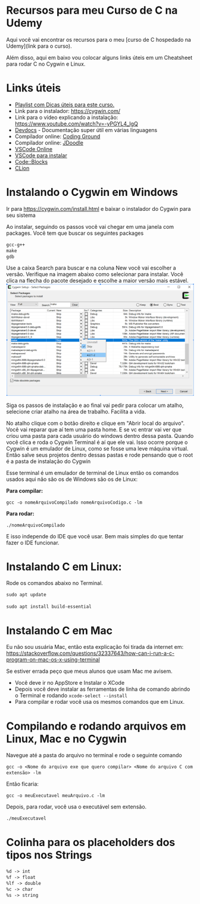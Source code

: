 # Recursos para meu Curso de C na Udemy
Aqui você vai encontrar os recursos para o meu [curso de C hospedado na Udemy](link para o curso).

Além disso, aqui em baixo vou colocar alguns links úteis em um Cheatsheet para rodar C no Cygwin e Linux.

# Links úteis
- [Playlist com Dicas úteis para este curso.](https://www.youtube.com/watch?v=-yPGYL4_IgQ&list=PLhx-V5qg9T6QkiLCLkzaReh0J_9geSe7m) 
- Link para o instalador: https://cygwin.com/
- Link para o vídeo explicando a instalação: https://www.youtube.com/watch?v=-yPGYL4_IgQ 
- [Devdocs](https://devdocs.io/) - Documentação super útil em várias linguagens
- Compilador online: [Coding Ground](https://www.tutorialspoint.com/online_c_compiler.php)
- Compilador online: [JDoodle](https://www.jdoodle.com/c-online-compiler/)
- [VSCode Online](https://vscode.dev/)
- [VSCode para instalar](https://code.visualstudio.com/download)
- [Code::Blocks](https://www.codeblocks.org/)
- [CLion](https://www.jetbrains.com/clion/)

# Instalando o Cygwin em Windows

Ir para https://cygwin.com/install.html e baixar o instalador do Cygwin para seu sistema

Ao instalar, seguindo os passos você vai chegar em uma janela com packages. Você tem que buscar os seguintes packages


```
gcc-g++
make
gdb
```

Use a caixa Search para buscar e na coluna New você vai escolher a versão. Verifique na imagem abaixo como selecionar para instalar. Você clica na flecha do pacote desejado e escolhe a maior versão mais estável.
![](cgwin.png)

Siga os passos de instalação e ao final vai pedir para colocar um atalho, selecione criar atalho na área de trabalho. Facilita a vida.

No atalho clique com o botão direito e clique em "Abrir local do arquivo". Você vai reparar que aí tem uma pasta home. E se vc entrar vai ver que criou uma pasta para cada usuário do windows dentro dessa pasta. Quando você clica e roda o Cygwin Terminal é aí que ele vai. Isso ocorre porque o Cygwin é um emulador de Linux, como se fosse uma leve máquina virtual. Então salve seus projetos dentro dessas pastas e rode pensando que o root é a pasta de instalação do Cygwin

Esse terminal é um emulador de terminal de Linux então os comandos usados aqui não são os de Windows são os de Linux:


**Para compilar:** 
```
gcc -o nomeArquivoCompilado nomeArquivoCodigo.c -lm
```
**Para rodar:** 
```
./nomeArquivoCompilado
```

E isso independe do IDE que você usar. Bem mais simples do que tentar fazer o IDE funcionar.



# Instalando C em Linux:

Rode os comandos abaixo no Terminal.

```
sudo apt update

sudo apt install build-essential
```

# Instalando C em Mac
Eu não sou usuária Mac, então esta explicação foi tirada da internet em: https://stackoverflow.com/questions/32337643/how-can-i-run-a-c-program-on-mac-os-x-using-terminal

Se estiver errada peço que meus alunos que usam Mac me avisem.

- Você deve ir no AppStore e Instalar o XCode
- Depois você deve instalar as ferramentas de linha de comando abrindo o Terminal e rodando ```xcode-select --install```
- Para compilar e rodar você usa os mesmos comandos que em Linux.

# Compilando e rodando arquivos em Linux, Mac e no Cygwin
Navegue até a pasta do arquivo no terminal e rode o seguinte comando 

```
gcc -o <Nome do arquivo exe que quero compilar> <Nome do arquivo C com extensão> -lm
```

Então ficaria:
```
gcc -o meuExecutavel meuArquivo.c -lm
```

Depois, para rodar, você usa o executável sem extensão.

```
./meuExecutavel
```

# Colinha para os placeholders dos tipos nos Strings

```
%d -> int
%f -> float
%lf -> double
%c -> char
%s -> string
```